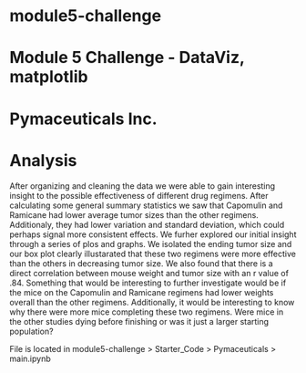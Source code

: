 # module5-challenge
# Module 5 Challenge - DataViz, matplotlib
# Pymaceuticals Inc.

# Analysis

After organizing and cleaning the data we were able to gain interesting insight to the possible effectiveness of different drug regimens. After calculating some general summary statistics we saw that Capomulin and Ramicane had lower average tumor sizes than the other regimens. Additionaly, they had lower variation and standard deviation, which could perhaps signal more consistent effects. We furher explored our initial insight through a series of plos and graphs. We isolated the ending tumor size and our box plot clearly illustarated that these two regimens were more effective than the others in decreasing tumor size. We also found that there is a direct correlation between mouse weight and tumor size with an r value of .84. Something that would be interesting to further investigate would be if the mice on the Capomulin and Ramicane regimens had lower weights overall than the other regimens. Additionally, it would be interesting to know why there were more mice completing these two regimens. Were mice in the other studies dying before finishing or was it just a larger starting population?

File is located in module5-challenge > Starter_Code > Pymaceuticals > main.ipynb 
